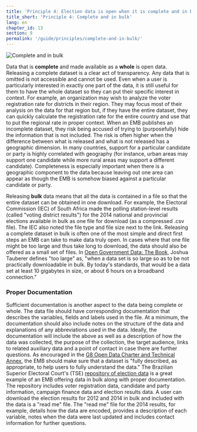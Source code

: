 ```yaml
---
title: 'Principle 4: Election data is open when it is complete and in bulk'
title_short: 'Principle 4: Complete and in bulk'
lang: en
chapter_id: 13
section: 9
permalink: '/guide/principles/complete-and-in-bulk/'
---
```


![Complete and in bulk](/images/inventory/principles/complete-and-in-bulk.png)

Data that is **complete** and made available as a **whole** is open data. Releasing a complete dataset is a clear act of transparency. Any data that is omitted is not accessible and cannot be used. Even when a user is particularly interested in exactly one part of the data, it is still useful for them to have the whole dataset so they can put their specific interest in context. For example, an organization may wish to analyze the voter registration rate for districts in their region. They may focus most of their analysis on the data for that region but, if they have the entire dataset, they can quickly calculate the registration rate for the entire country and use that to put the regional rate in proper context. When an EMB publishes an incomplete dataset, they risk being accused of trying to (purposefully) hide the information that is not included. The risk is often higher when the difference between what is released and what is not released has a geographic dimension. In many countries, support for a particular candidate or party is highly correlated with geography (for instance, urban areas may support one candidate while more rural areas may support a different candidate). Completeness is especially important when there is a geographic component to the data because leaving out one area can appear as though the EMB is somehow biased against a particular candidate or party.

Releasing **bulk** data means that all the data is contained in a file so that the entire dataset can be obtained in one download. For example, the Electoral Commission (IEC) of South Africa made the polling station-level results (called "voting district results") for the 2014 national and provincial elections available in bulk as one file for download (as a compressed .csv file). The IEC also noted the file type and file size next to the link. Releasing a complete dataset in bulk is often one of the most simple and direct first steps an EMB can take to make data truly open. In cases where that one file might be too large and thus take long to download, the data should also be offered as a small set of files. In [Open Government Data: The Book](https://opengovdata.io/2014/bulk-data-an-api/), Joshua Tauberer defines "too large" as, "when a data set is so large so as to be not practically downloadable in bulk. By today's standards, that would be a data set at least 10 gigabytes in size, or about 6 hours on a broadband connection."

### Proper Documentation

Sufficient documentation is another aspect to the data being complete or whole. The data file should have corresponding documentation that describes the variables, fields and labels used in the file. At a minimum, the documentation should also include notes on the structure of the data and explanations of any abbreviations used in the data. Ideally, the documentation will include the above as well as a description of how the data was collected, the purpose of the collection, the target audience, links to related auxiliary data and a point of contact in case there are further questions. As encouraged in the [G8 Open Data Charter and Technical Annex](https://www.gov.uk/government/publications/open-data-charter/g8-open-data-charter-and-technical-annex#principle-1-open-data-by-default), the EMB should make sure that a dataset is "fully described, as appropriate, to help users to fully understand the data." The Brazilian Superior Electoral Court's (TSE) [repository of election data](http://www.tse.jus.br/hotSites/pesquisas-eleitorais/index.html) is a great example of an EMB offering data in bulk along with proper documentation. The repository includes voter registration data, candidate and party information, campaign finance data and election results data. A user can download the election results for 2012 and 2014 in bulk and included with the data is a "read me" file. The "read me" file for the 2014 results, for example, details how the data are encoded, provides a description of each variable, notes when the data were last updated and includes contact information for further questions.
